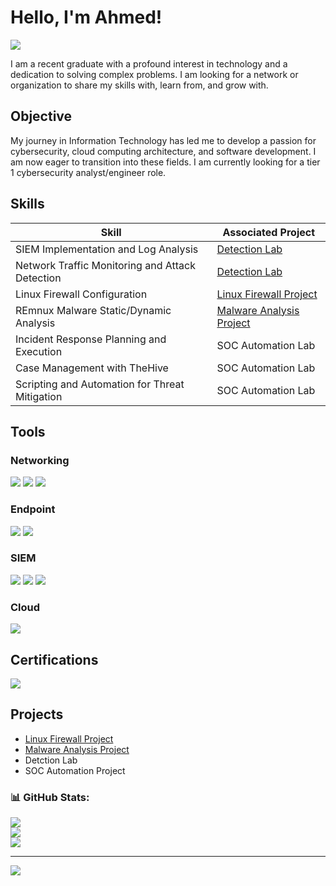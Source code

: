 # Hello, I'm Ahmed!
<a href="https://linkedin.com/in/ahuruse"><img src="https://img.shields.io/badge/-LinkedIn-0072b1?&style=for-the-badge&logo=linkedin&logoColor=white" /></a>


I am a recent graduate with a profound interest in technology and a dedication to solving complex problems. I am looking for a network or organization to share my skills with, learn from, and grow with.

## Objective

My journey in Information Technology has led me to develop a passion for cybersecurity, cloud computing architecture, and software development. I am now eager to transition into these fields. I am currently looking for a tier 1 cybersecurity analyst/engineer role.

## Skills

| Skill                                         | Associated Project         |
|-----------------------------------------------|----------------------------|
| SIEM Implementation and Log Analysis          |<a href="https://google.com">Detection Lab</a>|
| Network Traffic Monitoring and Attack Detection | <a href="https://google.com">Detection Lab</a>|
| Linux Firewall Configuration                  |  <a href="https://github.com/AhmedHuruse/LinuxIPTablesFirewallConfiguration">Linux Firewall Project</a>|
| REmnux Malware Static/Dynamic Analysis        | <a href="https://github.com/AhmedHuruse/REMnux-MalwareAnalysis">Malware Analysis Project</a>|
| Incident Response Planning and Execution      | SOC Automation Lab|
| Case Management with TheHive                  | SOC Automation Lab|
| Scripting and Automation for Threat Mitigation | SOC Automation Lab|

## Tools

### Networking
<div>
    <img src="https://img.shields.io/badge/-Wireshark-1679A7?&style=for-the-badge&logo=Wireshark&logoColor=white" />
    <img src="https://img.shields.io/badge/-Suricata-EF3B2D?&style=for-the-badge&logo=Suricata&logoColor=white" />
    <img src="https://img.shields.io/badge/-Zeek-777BB4?&style=for-the-badge&logo=Zeek&logoColor=white" />
</div>

### Endpoint
<div>
    <img src="https://img.shields.io/badge/-Microsoft_Defender_for_Endpoint-00A4EF?&style=for-the-badge&logo=Microsoft&logoColor=white" />
    <img src="https://img.shields.io/badge/-Velociraptor-4B275F?&style=for-the-badge&logo=Velociraptor&logoColor=white" />
</div>

### SIEM
<div>
    <img src="https://img.shields.io/badge/-Microsoft_Sentinel-0078D4?&style=for-the-badge&logo=Microsoft&logoColor=white" />
    <img src="https://img.shields.io/badge/-Splunk-000000?&style=for-the-badge&logo=Splunk&logoColor=white" />
    <img src="https://img.shields.io/badge/-Elastic-005571?&style=for-the-badge&logo=Elastic&logoColor=white" />
</div>

### Cloud
<div>
    <img src="https://img.shields.io/badge/-Amazon_AWS-232F3E?&style=for-the-badge&logo=Amazon-AWS&logoColor=white" />
<div>

## Certifications
<div>
<img src="https://img.shields.io/badge/-Security%2B-FF0000?&style=for-the-badge&logo=CompTIA&logoColor=white" />

</div>

## Projects
- <a href="https://github.com/AhmedHuruse/LinuxIPTablesFirewallConfiguration">Linux Firewall Project</a>
- <a href="https://github.com/AhmedHuruse/REMnux-MalwareAnalysis">Malware Analysis Project</a>
- Detction Lab
- SOC Automation Project

### 📊 GitHub Stats:
![](https://github-readme-stats.vercel.app/api?username=AhmedHuruse&theme=dark&hide_border=false&include_all_commits=false&count_private=false)<br/>
![](https://github-readme-streak-stats.herokuapp.com/?user=AhmedHuruse&theme=dark&hide_border=false)<br/>
![](https://github-readme-stats.vercel.app/api/top-langs/?username=AhmedHuruse&theme=dark&hide_border=false&include_all_commits=false&count_private=false&layout=compact)

---
[![](https://visitcount.itsvg.in/api?id=AhmedHuruse&icon=0&color=0)](https://visitcount.itsvg.in)

<!-- Proudly created with GPRM ( https://gprm.itsvg.in ) -->
